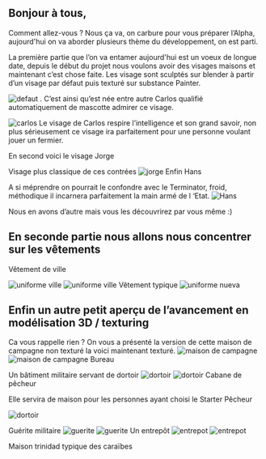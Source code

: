 ## Bonjour à tous,

Comment allez-vous ? Nous ça va, on carbure pour vous préparer l’Alpha, aujourd'hui on va aborder plusieurs thème du développement, on est parti. 

La première partie que l’on va entamer aujourd'hui est un voeux de longue date, depuis le début du projet nous voulons avoir des visages maisons et maintenant c’est chose faite. Les visage sont sculptés sur blender à partir d’un visage par défaut puis texturé sur substance Painter.

![defaut](https://cdn.discordapp.com/attachments/677483966059642880/722243815733460992/VisageDefault.jpg)
. C’est ainsi qu’est née entre autre Carlos qualifié automatiquement de mascotte admirer ce visage. 

![carlos](https://cdn.discordapp.com/attachments/677483966059642880/722243877691457566/Carlos.jpg)
Le visage de Carlos respire l’intelligence et son grand savoir, non plus sérieusement ce visage ira parfaitement pour une personne voulant jouer un fermier.

En second voici le visage Jorge 

Visage plus classique de ces contrées
![jorge](https://cdn.discordapp.com/attachments/677483966059642880/722243865163071618/Jorge.jpg)
Enfin Hans 

A si méprendre on pourrait le confondre avec le Terminator, froid, méthodique il incarnera parfaitement la main armé de l ‘Etat.
![Hans](https://cdn.discordapp.com/attachments/677483966059642880/722243873136443462/Hans.jpg)

Nous en avons d’autre mais vous les découvrirez par vous même :)

## En seconde partie nous allons nous concentrer sur les vêtements

Vêtement de ville

![uniforme ville](https://cdn.discordapp.com/attachments/677483966059642880/722243835685634068/uniforme_civil.jpg)
![uniforme ville](https://cdn.discordapp.com/attachments/677483966059642880/722243825799528468/uniforme_civil_2.jpg)
Vêtement typique
![uniforme nueva](https://cdn.discordapp.com/attachments/677483966059642880/722243820619825163/uniforme_cnueva.jpg)




## Enfin un autre petit aperçu de l’avancement en modélisation 3D / texturing


Ca vous rappelle rien ? On vous a présenté la version de cette maison de campagne non texturé la voici maintenant texturé.
![maison de campagne](https://cdn.discordapp.com/attachments/677483966059642880/722244004850171954/petitemaisontest.jpg)
![maison de campagne](https://cdn.discordapp.com/attachments/677483966059642880/722243949078773840/petitemaison_2.jpg)
Bureau

Un bâtiment militaire servant de dortoir 
![dortoir](https://cdn.discordapp.com/attachments/677483966059642880/722244018351636520/dortoirMilitaire.jpg)
![dortoir](https://cdn.discordapp.com/attachments/677483966059642880/722243924315471943/dortoirMilitaire_2.jpg)
Cabane de pêcheur 

Elle servira de maison pour les personnes ayant choisi le Starter Pêcheur 
 
![dortoir](https://cdn.discordapp.com/attachments/677483966059642880/722243969836122223/cabane_du_pecheur.jpg)


Guérite militaire 
![guerite](https://cdn.discordapp.com/attachments/677483966059642880/722244003822567494/gueritte.jpg)
![guerite](https://cdn.discordapp.com/attachments/677483966059642880/722243921198972958/gueritte_2.jpg)
Un entrepôt
![entrepot](https://cdn.discordapp.com/attachments/677483966059642880/722244016699343038/petitEntrepot.jpg)
![entrepot](https://cdn.discordapp.com/attachments/677483966059642880/722243960428298311/petitEntrepot_2.jpg)

Maison trinidad typique des caraïbes

